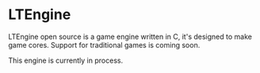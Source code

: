 # LTEngine

LTEngine open source is a game engine written in C, it's designed to make
game cores. Support for traditional games is coming soon.


This engine is currently in process.
